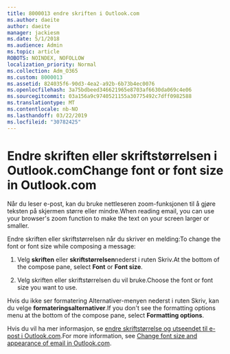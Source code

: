 ```yaml
---
title: 8000013 endre skriften i Outlook.com
ms.author: daeite
author: daeite
manager: jackiesm
ms.date: 5/1/2018
ms.audience: Admin
ms.topic: article
ROBOTS: NOINDEX, NOFOLLOW
localization_priority: Normal
ms.collection: Adm_O365
ms.custom: 8000013
ms.assetid: 824035f6-90d3-4ea2-a92b-6b73b4ec0076
ms.openlocfilehash: 3a75bdbeed346621965e8703af6630da069c4e06
ms.sourcegitcommit: 03a156a9c9740521155a30775492c7dff0982588
ms.translationtype: MT
ms.contentlocale: nb-NO
ms.lasthandoff: 03/22/2019
ms.locfileid: "30782425"
---
```

# <a name="change-font-or-font-size-in-outlookcom"></a><span data-ttu-id="017a0-102">Endre skriften eller skriftstørrelsen i Outlook.com</span><span class="sxs-lookup"><span data-stu-id="017a0-102">Change font or font size in Outlook.com</span></span>

<span data-ttu-id="017a0-103">Når du leser e-post, kan du bruke nettleseren zoom-funksjonen til å gjøre teksten på skjermen større eller mindre.</span><span class="sxs-lookup"><span data-stu-id="017a0-103">When reading email, you can use your browser's zoom function to make the text on your screen larger or smaller.</span></span>
  
<span data-ttu-id="017a0-104">Endre skriften eller skriftstørrelsen når du skriver en melding:</span><span class="sxs-lookup"><span data-stu-id="017a0-104">To change the font or font size while composing a message:</span></span>
  
1. <span data-ttu-id="017a0-105">Velg **skriften** eller **skriftstørrelsen**nederst i ruten Skriv.</span><span class="sxs-lookup"><span data-stu-id="017a0-105">At the bottom of the compose pane, select **Font** or **Font size**.</span></span>
    
2. <span data-ttu-id="017a0-106">Velg skriften eller skriftstørrelsen du vil bruke.</span><span class="sxs-lookup"><span data-stu-id="017a0-106">Choose the font or font size you want to use.</span></span>
    
<span data-ttu-id="017a0-107">Hvis du ikke ser formatering Alternativer-menyen nederst i ruten Skriv, kan du velge **formateringsalternativer**.</span><span class="sxs-lookup"><span data-stu-id="017a0-107">If you don't see the formatting options menu at the bottom of the compose pane, select **Formatting options**.</span></span>
  
<span data-ttu-id="017a0-108">Hvis du vil ha mer informasjon, se [endre skriftstørrelse og utseendet til e-post i Outlook.com](https://go.microsoft.com/fwlink/p/?linkid=873130).</span><span class="sxs-lookup"><span data-stu-id="017a0-108">For more information, see [Change font size and appearance of email in Outlook.com](https://go.microsoft.com/fwlink/p/?linkid=873130).</span></span>
  

